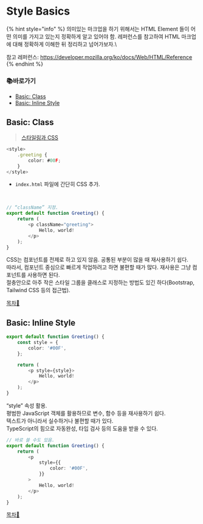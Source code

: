 # Style Basics

{% hint style="info" %}
의미있는 마크업을 하기 위해서는 HTML Element 들이 어떤 의미를 가지고 있는지 정확하게 알고 있어야 함. 레퍼런스를 참고하여 HTML 마크업에 대해 정확하게 이해한 뒤 정리하고 넘어가보자.\

참고 레퍼런스: <https://developer.mozilla.org/ko/docs/Web/HTML/Reference>
{% endhint %}

### 📚바로가기

- [Basic: Class](2.-style-basics.md#basic-class)
- [Basic: Inline Style](2.-style-basics.md#basic-inline-style)

## Basic: Class

> [스타일링과 CSS](https://ko.reactjs.org/docs/faq-styling.html)

```typescript
<style>
    .greeting {
        color: #00F;
    }
</style>
```

- `index.html` 파일에 간단히 CSS 추가.
</br>

```typescript
// “className” 지정.
export default function Greeting() {
    return (
        <p className="greeting">
            Hello, world!
        </p>
    );
}
```

CSS는 컴포넌트를 전제로 하고 있지 않음. 공통된 부분이 많을 때 재사용하기 쉽다.\
따라서, 컴포넌트 중심으로 빠르게 작업하려고 하면 불편할 때가 많다. 재사용은 그냥 컴포넌트를 사용하면 된다.\
절충안으로 아주 작은 스타일 그룹을 클래스로 지정하는 방법도 있긴 하다(Bootstrap, Tailwind CSS 등의 접근법).

[목차🔺](2.-style-basics.md#undefined)

## Basic: Inline Style

```typescript
export default function Greeting() {
    const style = {
        color: '#00F',
    };

    return (
        <p style={style}>
            Hello, world!
        </p>
    );
}
```

“style” 속성 활용. \
평범한 JavaScript 객체를 활용하므로 변수, 함수 등을 재사용하기 쉽다. \
텍스트가 아니라서 실수하거나 불편할 때가 있다.\
TypeScript의 힘으로 자동완성, 타입 검사 등의 도움을 받을 수 있다.
</br>

```typescript
// 바로 쓸 수도 있음.
export default function Greeting() {
    return (
        <p
            style={{
                color: '#00F',
            }}
        >
            Hello, world!
        </p>
    );
}
```

[목차🔺](2.-style-basics.md#undefined)
